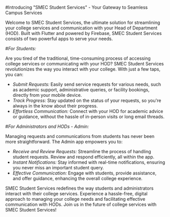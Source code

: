 
#Introducing "SMEC Student Services" - Your Gateway to Seamless Campus Services

Welcome to SMEC Student Services, the ultimate solution for streamlining your college services and communication with your Head of Department (HOD). Built with Flutter and powered by Firebase, SMEC Student Services consists of two powerful apps to serve your needs.

#*For Students:*

Are you tired of the traditional, time-consuming process of accessing college services or communicating with your HOD? SMEC Student Services revolutionizes the way you interact with your college. With just a few taps, you can:

- *Submit Requests:* Easily send service requests for various needs, such as academic support, administrative queries, or facility bookings, directly from your mobile device.
- *Track Progress:* Stay updated on the status of your requests, so you're always in the know about their progress.
- *Effortless Communication:* Connect with your HOD for academic advice or guidance, without the hassle of in-person visits or long email threads.

#*For Administrators and HODs - Admin:*

Managing requests and communications from students has never been more straightforward. The Admin app empowers you to:

- *Receive and Review Requests:* Streamline the process of handling student requests. Review and respond efficiently, all within the app.
- *Instant Notifications:* Stay informed with real-time notifications, ensuring you never miss an important student query.
- *Effective Communication:* Engage with students, provide assistance, and offer guidance, enhancing the overall college experience.

SMEC Student Services redefines the way students and administrators interact with their college services. Experience a hassle-free, digital approach to managing your college needs and facilitating effective communication with HODs. Join us in the future of college services with SMEC Student Services!
